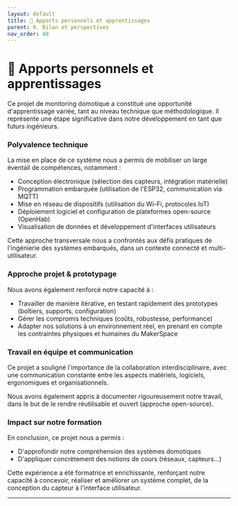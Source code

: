 ```yaml
---
layout: default
title: 🧭 Apports personnels et apprentissages
parent: 9. Bilan et perspectives
nav_order: 40
---
```


# 🧭 Apports personnels et apprentissages

Ce projet de monitoring domotique a constitué une opportunité d'apprentissage variée, tant au niveau technique que méthodologique. Il représente une étape significative dans notre développement en tant que futurs ingénieurs.

### Polyvalence technique

La mise en place de ce système nous a permis de mobiliser un large éventail de compétences, notamment :
- Conception électronique (sélection des capteurs, intégration matérielle)
- Programmation embarquée (utilisation de l'ESP32, communication via MQTT)
- Mise en réseau de dispositifs (utilisation du Wi-Fi, protocoles IoT)
- Déploiement logiciel et configuration de plateformes open-source (OpenHab)
- Visualisation de données et développement d'interfaces utilisateurs

Cette approche transversale nous a confrontés aux défis pratiques de l'ingénierie des systèmes embarqués, dans un contexte connecté et multi-utilisateur.

### Approche projet & prototypage

Nous avons également renforcé notre capacité à :
- Travailler de manière itérative, en testant rapidement des prototypes (boîtiers, supports, configuration)
- Gérer les compromis techniques (coûts, robustesse, performance)
- Adapter nos solutions à un environnement réel, en prenant en compte les contraintes physiques et humaines du MakerSpace

### Travail en équipe et communication

Ce projet a souligné l'importance de la collaboration interdisciplinaire, avec une communication constante entre les aspects matériels, logiciels, ergonomiques et organisationnels.

Nous avons également appris à documenter rigoureusement notre travail, dans le but de le rendre réutilisable et ouvert (approche open-source).

### Impact sur notre formation

En conclusion, ce projet nous a permis :
- D'approfondir notre compréhension des systèmes domotiques
- D'appliquer concrètement des notions de cours (réseaux, capteurs…)

Cette expérience a été formatrice et enrichissante, renforçant notre capacité à concevoir, réaliser et améliorer un système complet, de la conception du capteur à l'interface utilisateur.

---

